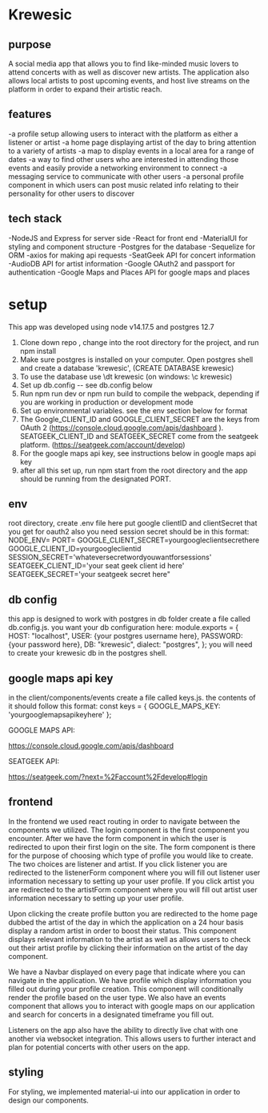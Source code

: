 # Krewesic
## purpose
A social media app that allows you to find like-minded music lovers to attend concerts with as well as discover new artists.  The application also allows local artists to post upcoming events, and host  live streams on the platform in order to expand their artistic reach.
## features
-a profile setup allowing users to interact with the platform as either a listener or artist
-a home page displaying artist of the day to bring attention to a variety of artists
-a map to display events in a local area for a range of dates
-a way to find other users who are interested in attending those events and easily provide a networking environment to connect
-a messaging service to communicate with other users
-a personal profile component in which users can post music related info relating to their personality for other users to discover
## tech stack
-NodeJS and Express for server side
-React for front end
-MaterialUI for styling and component structure
-Postgres for the database
-Sequelize for ORM
-axios for making api requests
-SeatGeek API for concert information
-AudioDB API for artist information
-Google OAuth2 and passport for authentication
-Google Maps and Places API for google maps and places
# setup
This app was developed using node v14.17.5 and postgres 12.7
1. Clone down repo , change into the root directory for the project, and run npm install
2. Make sure postgres is installed on your computer.  Open postgres shell and create a database 'krewesic',  (CREATE DATABASE krewesic)
3. To use the database use \dt krewesic (on windows: \c krewesic)
4. Set up db.config -- see db.config below
5. Run npm run dev or npm run build to compile the webpack, depending if you are working in production or development mode
6. Set up environmental variables.  see the env section below for format
7. The Google_CLIENT_ID and GOOGLE_CLIENT_SECRET are the keys from OAuth 2 (https://console.cloud.google.com/apis/dashboard
).  SEATGEEK_CLIENT_ID and SEATGEEK_SECRET come from the seatgeek platform. (https://seatgeek.com/account/develop)
8. For the google maps api key, see instructions below in google maps api key
9. after all this set up, run npm start from the root directory and the app should be running from the designated PORT.
## env
  root directory, create .env  file
   here put google clientID and clientSecret that you get for oauth2
 also you need session secret
 should be in this format:
  NODE_ENV=<development or production>
  PORT=<choose your port>
  GOOGLE_CLIENT_SECRET=yourgoogleclientsecrethere
  GOOGLE_CLIENT_ID=yourgoogleclientid
  SESSION_SECRET='whateversecretwordyouwantforsessions'
  SEATGEEK_CLIENT_ID='your seat geek client id here'
  SEATGEEK_SECRET='your seatgeek secret here"
## db config
this app is designed to work with postgres
in db folder create a file called db.config.js.  you want your db configuration here:
module.exports = {
  HOST: "localhost",
  USER: {your postgres username here},
  PASSWORD: {your password here},
  DB: "krewesic",
  dialect: "postgres",
};
you will need to create your krewesic db in the postgres shell.
## google maps api key
in the client/components/events create a file called keys.js. the contents of it should follow this format:
const keys = {
  GOOGLE_MAPS_KEY: 'yourgooglemapsapikeyhere'
};

GOOGLE MAPS API:

https://console.cloud.google.com/apis/dashboard

SEATGEEK API:

https://seatgeek.com/?next=%2Faccount%2Fdevelop#login

## frontend
In the frontend we used react routing in order to navigate between the components we utilized.
The login component is the first component you encounter. After we have the form component in which
the user is redirected to upon their first login on the site. The form component is there for the purpose of choosing
which type of profile you would like to create. The two choices are listener and artist. If you click listener you are redirected to
the listenerForm component where you will fill out listener user information necessary to setting up your user profile. If you click artist you are redirected to
the artistForm component where you will fill out artist user information necessary to setting up your user profile.

Upon clicking the create profile button you are redirected to the home page dubbed the artist of the day in which the application on a 24 hour basis display a random artist in order to boost their status. This component displays relevant information to the artist as well as allows users to check out their artist profile by clicking their information on the artist of the day component.

We have a Navbar displayed on every page that indicate where you can navigate in the application. We have profile which display information you filled out during your profile creation. This component will conditionally render the profile based on the user type. We also have an events component that allows you to interact with google maps on our application and search for concerts in a designated timeframe you fill out.

Listeners on the app also have the ability to directly live chat with one another via websocket integration. This allows users to further interact and plan for potential concerts with other users on the app.

## styling
For styling, we implemented material-ui into our application in order to design our components.

